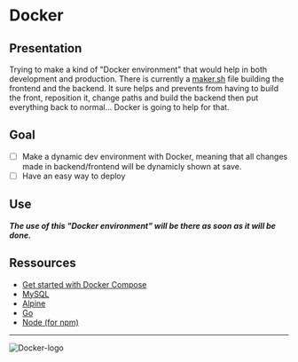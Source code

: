 # Docker
## Presentation
Trying to make a kind of "Docker environment" that would help in both development and production.
There is currently a [maker.sh](https://github.com/MuchChaca/simple-contact-list/blob/docker-v-0.01/docker/maker.sh) file building the frontend and the backend. 
It sure helps and prevents from having to build the front, reposition it, change paths and build the backend then put everything back to normal... 
Docker is going to help for that.  

## Goal
- [ ] Make a dynamic dev environment with Docker, meaning that all changes made in backend/frontend will be dynamicly shown at save.
- [ ] Have an easy way to deploy

## Use
***The use of this "Docker environment" will be there as soon as it will be done.*** 

## Ressources
* [Get started with Docker Compose](https://docs.docker.com/compose/gettingstarted/) 
* [MySQL](https://hub.docker.com/_/mysql/) 
* [Alpine](https://hub.docker.com/_/alpine/)
* [Go](https://hub.docker.com/_/golang/) 
* [Node (for npm)](https://hub.docker.com/_/node/)

--------------

<img src="https://c1.staticflickr.com/2/1600/25660808075_c8190290f7_b.jpg" alt="Docker-logo">